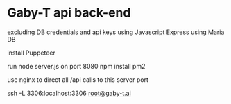 # Gaby-T api back-end

excluding DB credentials and api keys
using Javascript Express
using Maria DB

install Puppeteer

run node server.js on port 8080
npm install pm2

use nginx to direct all /api calls to this server port

ssh -L 3306:localhost:3306 root@gaby-t.ai